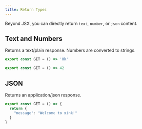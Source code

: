 ```yaml
---
title: Return Types
---
```


Beyond JSX, you can directly return `text`, `number`, or `json` content.

## Text and Numbers
Returns a text/plain response. Numbers are converted to strings.
```js
export const GET = () => 'Ok'
```
```js
export const GET = () => 42
```

## JSON
Returns an application/json response.
```js
export const GET = () => {
  return {
    "message": "Welcome to xink!"
  }
}
```
